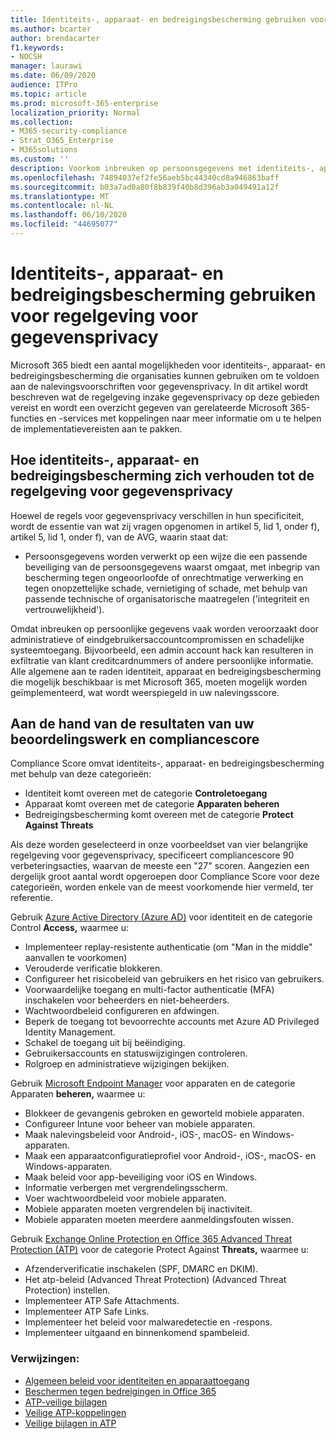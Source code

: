 ```yaml
---
title: Identiteits-, apparaat- en bedreigingsbescherming gebruiken voor regelgeving voor gegevensprivacy
ms.author: bcarter
author: brendacarter
f1.keywords:
- NOCSH
manager: laurawi
ms.date: 06/09/2020
audience: ITPro
ms.topic: article
ms.prod: microsoft-365-enterprise
localization_priority: Normal
ms.collection:
- M365-security-compliance
- Strat_O365_Enterprise
- M365solutions
ms.custom: ''
description: Voorkom inbreuken op persoonsgegevens met identiteits-, apparaat- en bedreigingsbeveiligingsservices van Microsoft 365.
ms.openlocfilehash: 74894037ef2fe56aeb5bc44340cd8a946863baff
ms.sourcegitcommit: b03a7ad0a80f8b839f40b8d396ab3a049491a12f
ms.translationtype: MT
ms.contentlocale: nl-NL
ms.lasthandoff: 06/10/2020
ms.locfileid: "44695077"
---
```

# <a name="use-identity-device-and-threat-protection-for-data-privacy-regulation"></a>Identiteits-, apparaat- en bedreigingsbescherming gebruiken voor regelgeving voor gegevensprivacy

Microsoft 365 biedt een aantal mogelijkheden voor identiteits-, apparaat- en bedreigingsbescherming die organisaties kunnen gebruiken om te voldoen aan de nalevingsvoorschriften voor gegevensprivacy. In dit artikel wordt beschreven wat de regelgeving inzake gegevensprivacy op deze gebieden vereist en wordt een overzicht gegeven van gerelateerde Microsoft 365-functies en -services met koppelingen naar meer informatie om u te helpen de implementatievereisten aan te pakken.

## <a name="how-identity-device-and-threat-protection-relate-to-data-privacy-regulation"></a>Hoe identiteits-, apparaat- en bedreigingsbescherming zich verhouden tot de regelgeving voor gegevensprivacy

Hoewel de regels voor gegevensprivacy verschillen in hun specificiteit, wordt de essentie van wat zij vragen opgenomen in artikel 5, lid 1, onder f), artikel 5, lid 1, onder f), van de AVG, waarin staat dat: 

- Persoonsgegevens worden verwerkt op een wijze die een passende beveiliging van de persoonsgegevens waarst omgaat, met inbegrip van bescherming tegen ongeoorloofde of onrechtmatige verwerking en tegen onopzettelijke schade, vernietiging of schade, met behulp van passende technische of organisatorische maatregelen ('integriteit en vertrouwelijkheid').

Omdat inbreuken op persoonlijke gegevens vaak worden veroorzaakt door administratieve of eindgebruikersaccountcompromissen en schadelijke systeemtoegang. Bijvoorbeeld, een admin account hack kan resulteren in exfiltratie van klant creditcardnummers of andere persoonlijke informatie. Alle algemene aan te raden identiteit, apparaat en bedreigingsbescherming die mogelijk beschikbaar is met Microsoft 365, moeten mogelijk worden geïmplementeerd, wat wordt weerspiegeld in uw nalevingsscore.

## <a name="using-the-results-of-your-assessment-work-and-compliance-score"></a>Aan de hand van de resultaten van uw beoordelingswerk en compliancescore

Compliance Score omvat identiteits-, apparaat- en bedreigingsbescherming met behulp van deze categorieën:

- Identiteit komt overeen met de categorie **Controletoegang**
- Apparaat komt overeen met de categorie **Apparaten beheren**
- Bedreigingsbescherming komt overeen met de categorie **Protect Against Threats**
 
Als deze worden geselecteerd in onze voorbeeldset van vier belangrijke regelgeving voor gegevensprivacy, specificeert compliancescore 90 verbeteringsacties, waarvan de meeste een "27" scoren. Aangezien een dergelijk groot aantal wordt opgeroepen door Compliance Score voor deze categorieën, worden enkele van de meest voorkomende hier vermeld, ter referentie.

Gebruik [Azure Active Directory (Azure AD)](https://azure.microsoft.com/services/active-directory/) voor identiteit en de categorie Control **Access,** waarmee u:

- Implementeer replay-resistente authenticatie (om "Man in the middle" aanvallen te voorkomen)
- Verouderde verificatie blokkeren.
- Configureer het risicobeleid van gebruikers en het risico van gebruikers.
- Voorwaardelijke toegang en multi-factor authenticatie (MFA) inschakelen voor beheerders en niet-beheerders.
- Wachtwoordbeleid configureren en afdwingen.
- Beperk de toegang tot bevoorrechte accounts met Azure AD Privileged Identity Management.
- Schakel de toegang uit bij beëindiging.
- Gebruikersaccounts en statuswijzigingen controleren.
- Rolgroep en administratieve wijzigingen bekijken.

Gebruik [Microsoft Endpoint Manager](https://www.microsoft.com/microsoft-365/microsoft-endpoint-manager) voor apparaten en de categorie Apparaten **beheren,** waarmee u:

- Blokkeer de gevangenis gebroken en geworteld mobiele apparaten.
- Configureer Intune voor beheer van mobiele apparaten.
- Maak nalevingsbeleid voor Android-, iOS-, macOS- en Windows-apparaten.
- Maak een apparaatconfiguratieprofiel voor Android-, iOS-, macOS- en Windows-apparaten.
- Maak beleid voor app-beveiliging voor iOS en Windows.
- Informatie verbergen met vergrendelingsscherm.
- Voer wachtwoordbeleid voor mobiele apparaten.
- Mobiele apparaten moeten vergrendelen bij inactiviteit.
- Mobiele apparaten moeten meerdere aanmeldingsfouten wissen.

Gebruik [Exchange Online Protection en Office 365 Advanced Threat Protection (ATP)](../security/office-365-security/office-365-atp.md) voor de categorie Protect Against **Threats,** waarmee u:

- Afzenderverificatie inschakelen (SPF, DMARC en DKIM).
- Het atp-beleid (Advanced Threat Protection) (Advanced Threat Protection) instellen.
- Implementeer ATP Safe Attachments.
- Implementeer ATP Safe Links.
- Implementeer het beleid voor malwaredetectie en -respons.
- Implementeer uitgaand en binnenkomend spambeleid.

### <a name="references"></a>Verwijzingen:

- [Algemeen beleid voor identiteiten en apparaattoegang](../enterprise/identity-access-policies.md)
- [Beschermen tegen bedreigingen in Office 365](https://support.office.com/article/protect-against-threats-in-office-365-b10023f6-f30f-45d3-b3ad-b71aa4aa0d58)
- [ATP-veilige bijlagen](../security/office-365-security/atp-safe-attachments.md)
- [Veilige ATP-koppelingen](../security/office-365-security/atp-safe-links.md)
- [Veilige bijlagen in ATP](../security/office-365-security/safe-docs.md)

